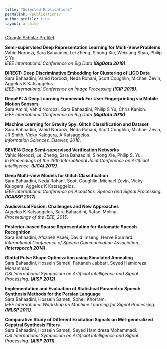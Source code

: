 ```yaml
---
title: "Selected Publications"
permalink: /publications/
author_profile: true
layout: archive
---
```


[(Google Scholar Profile)](https://scholar.google.com/citations?user=S6SfMu8AAAAJ&hl=en)

<b>Semi-supervised Deep Representation Learning for Multi-View Problems</b> <br> Vahid Noroozi, Sara Bahaadini, Lei Zheng, Sihong Xie, Weixiang Shao, Philip S Yu. <br/><i>IEEE International Conference on Big Data <b>(BigData 2018)</b></i>.

<b>DIRECT: Deep Discriminative Embedding for Clustering of LIGO Data</b> <br> Sara Bahaadini, Vahid Noroozi, Neda Rohani, Scott Coughlin, Michael Zevin, Aggelos K Katsaggelos. <br/><i> IEEE International Conference on Image Processing <b>(ICIP 2018)</b></i>.

<b>DeepFP: A Deep Learning Framework For User Fingerprinting via Mobile Motion Sensors</b> <br> Sara Amini, Vahid Noroozi, Sara Bahaadini, Philip S Yu, Chris Kanich. <br/><i>IEEE International Conference on Big Data <b>(BigData 2018)</b></i>.

<b>Machine Learning for Gravity Spy: Glitch Classification and Dataset</b> <br> Sara Bahaadini, Vahid Noroozi, Neda Rohani, Scott Coughlin, Michael Zevin, JR Smith, Vicky Kalogera, A Katsaggelos. <br/><i>Information Sciences, Elsevier, 2018</i>.

<b>SEVEN: Deep Semi-supervised Verification Networks</b> <br> Vahid Noroozi, Lei Zheng, Sara Bahaadini, Sihong Xie, Philip S. Yu. <br/><i>In Proceedings of the 26th International Joint Conference on Artificial Intelligence. <b>(IJCAI 2017)</b></i>.

<b>Deep Multi-view Models for Glitch Classification </b> <br> Sara Bahaadini, Neda Rohani, Scott Coughlin, Michael Zevin, Vicky Kalogera, Aggelos K Katsaggelos. <br/><i>IEEE International Conference on Acoustics, Speech and Signal Processing. <b>(ICASSP 2017)</b></i>.

<b>Audiovisual Fusion: Challenges and New Approaches</b> <br> Aggelos K Katsaggelos, Sara Bahaadini, Rafael Molina. <br/><i>Proceedings of the IEEE, 2015</i>.

<b>Posterior-based Sparse Representation for Automatic Speech Recognition</b> <br> Sara Bahaadini, Afsaneh Asaei, David Imseng, Herve Bourlard. <br/><i>International Conference of Speech Communication Association. <b>(Interspeech 2014)</b></i>.

<b>Glottal Pulse Shape Optimization using Simulated Annealing</b> <br> Sara Bahaadini, Hossein Sameti, Fattaneh Jabbari, Seyed Hamidreza Mohammadi. <br/><i>CSI International Symposium on Artificial Intelligence and Signal Processing. <b>(AISP 2012)</b></i>.

<b>Implementation and Evaluation of Statistical Parametric Speech Synthesis Methods for the Persian Language</b> <br> Sara Bahaadini, Hossein Sameti, Soheil Khorram. <br/><i>IEEE International Workshop on Machine Learning for Signal Processing. <b>(MLSP 2011)</b></i>.

<b>Comparative Study of Different Excitation Signals on Mel-generalized Cepstral Synthesis Filters</b> <br>Sara Bahaadini, Hossein Sameti, Seyed Hamidreza Mohammadi. <br/><i>CSI International Symposium on Artificial Intelligence and Signal Processing. <b>(AISP 2011)</b></i>.
